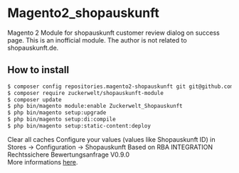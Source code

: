 # Magento2_shopauskunft
Magento 2 Module for shopauskunft customer review dialog on success page.
This is an inofficial module. The author is not related to shopauskunft.de.
## How to install
```sh
$ composer config repositories.magento2-shopauskunft git git@github.com:nobodyMO/Magento2_shopauskunft.git
$ composer require zuckerwelt/shopauskunft-module
$ composer update
$ php bin/magento module:enable Zuckerwelt_Shopauskunft
$ php bin/magento setup:upgrade
$ php bin/magento setup:di:compile
$ php bin/magento setup:static-content:deploy
```

Clear all caches
Configure your values (values like Shopauskunft ID) in Stores -> Configuration -> Shopauskunft
Based on RBA INTEGRATION Rechtssichere Bewertungsanfrage V0.9.0  
More informations [here](https://www.shopauskunft.de).
